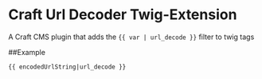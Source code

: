 # Craft Url Decoder Twig-Extension
A Craft CMS plugin that adds the `{{ var | url_decode }}` filter to twig tags

##Example

`{{ encodedUrlString|url_decode }}`
